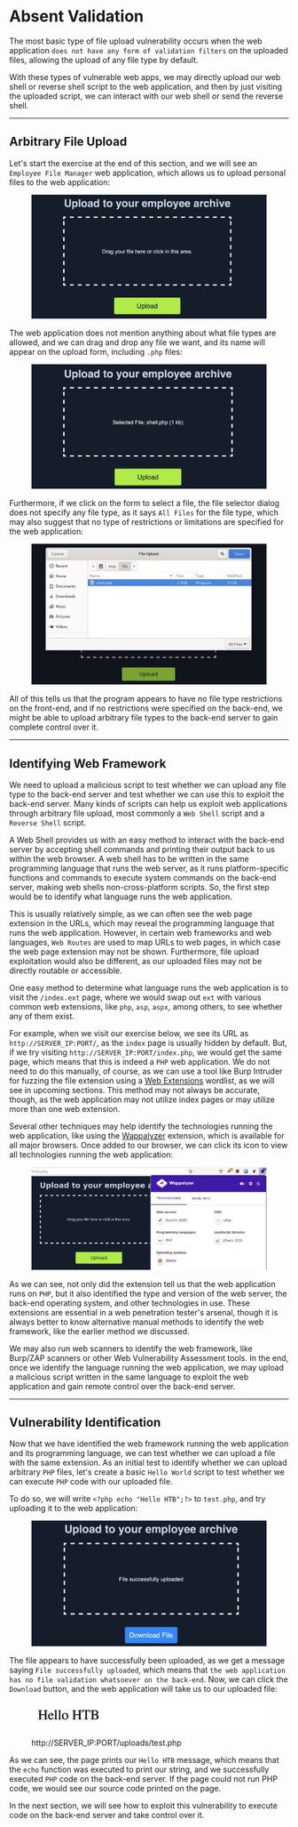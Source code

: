 # Absent Validation

The most basic type of file upload vulnerability occurs when the web application `does not have any form of validation filters` on the uploaded files, allowing the upload of any file type by default.

With these types of vulnerable web apps, we may directly upload our web shell or reverse shell script to the web application, and then by just visiting the uploaded script, we can interact with our web shell or send the reverse shell.

***

## Arbitrary File Upload

Let's start the exercise at the end of this section, and we will see an `Employee File Manager` web application, which allows us to upload personal files to the web application:

<figure><img src="../../../../.gitbook/assets/image (2) (1) (1) (1) (1) (1) (1) (1) (1) (1) (1) (1) (1) (1) (1) (1) (1) (1) (1) (1) (1) (1) (1) (1) (1) (1) (1) (1) (1) (1) (1) (1) (1) (1) (1) (1) (1) (1) (1) (1) (1) (1) (1) (1) (1) (1) (1) (1) (1) (1) (1) (1) (1) (1) (1).png" alt=""><figcaption></figcaption></figure>

The web application does not mention anything about what file types are allowed, and we can drag and drop any file we want, and its name will appear on the upload form, including `.php` files:

<figure><img src="../../../../.gitbook/assets/image (1) (1) (1) (1) (1) (1) (1) (1) (1) (1) (1) (1) (1) (1) (1) (1) (1) (1) (1) (1) (1) (1) (1) (1) (1) (1) (1) (1) (1) (1) (1) (1) (1) (1) (1) (1) (1) (1) (1) (1) (1) (1) (1) (1) (1) (1) (1) (1) (1) (1) (1) (1) (1) (1) (1) (1) (1) (1) (1) (1) ( (8).png" alt=""><figcaption></figcaption></figure>

Furthermore, if we click on the form to select a file, the file selector dialog does not specify any file type, as it says `All Files` for the file type, which may also suggest that no type of restrictions or limitations are specified for the web application:

<figure><img src="../../../../.gitbook/assets/image (2) (1) (1) (1) (1) (1) (1) (1) (1) (1) (1) (1) (1) (1) (1) (1) (1) (1) (1) (1) (1) (1) (1) (1) (1) (1) (1) (1) (1) (1) (1) (1) (1) (1) (1) (1) (1) (1) (1) (1) (1) (1) (1) (1) (1) (1) (1) (1) (1) (1) (1) (1) (1) (1) (1) (1).png" alt=""><figcaption></figcaption></figure>

All of this tells us that the program appears to have no file type restrictions on the front-end, and if no restrictions were specified on the back-end, we might be able to upload arbitrary file types to the back-end server to gain complete control over it.

***

## Identifying Web Framework

We need to upload a malicious script to test whether we can upload any file type to the back-end server and test whether we can use this to exploit the back-end server. Many kinds of scripts can help us exploit web applications through arbitrary file upload, most commonly a `Web Shell` script and a `Reverse Shell` script.

A Web Shell provides us with an easy method to interact with the back-end server by accepting shell commands and printing their output back to us within the web browser. A web shell has to be written in the same programming language that runs the web server, as it runs platform-specific functions and commands to execute system commands on the back-end server, making web shells non-cross-platform scripts. So, the first step would be to identify what language runs the web application.

This is usually relatively simple, as we can often see the web page extension in the URLs, which may reveal the programming language that runs the web application. However, in certain web frameworks and web languages, `Web Routes` are used to map URLs to web pages, in which case the web page extension may not be shown. Furthermore, file upload exploitation would also be different, as our uploaded files may not be directly routable or accessible.

One easy method to determine what language runs the web application is to visit the `/index.ext` page, where we would swap out `ext` with various common web extensions, like `php`, `asp`, `aspx`, among others, to see whether any of them exist.

For example, when we visit our exercise below, we see its URL as `http://SERVER_IP:PORT/`, as the `index` page is usually hidden by default. But, if we try visiting `http://SERVER_IP:PORT/index.php`, we would get the same page, which means that this is indeed a `PHP` web application. We do not need to do this manually, of course, as we can use a tool like Burp Intruder for fuzzing the file extension using a [Web Extensions](https://github.com/danielmiessler/SecLists/blob/master/Discovery/Web-Content/web-extensions.txt) wordlist, as we will see in upcoming sections. This method may not always be accurate, though, as the web application may not utilize index pages or may utilize more than one web extension.

Several other techniques may help identify the technologies running the web application, like using the [Wappalyzer](https://www.wappalyzer.com/) extension, which is available for all major browsers. Once added to our browser, we can click its icon to view all technologies running the web application:

<figure><img src="../../../../.gitbook/assets/image (3) (1) (1) (1) (1) (1) (1) (1) (1) (1) (1) (1) (1) (1) (1) (1) (1) (1) (1) (1) (1) (1) (1) (1) (1) (1) (1) (1) (1) (1) (1) (1) (1) (1) (1) (1) (1) (1) (1).png" alt=""><figcaption></figcaption></figure>

As we can see, not only did the extension tell us that the web application runs on `PHP`, but it also identified the type and version of the web server, the back-end operating system, and other technologies in use. These extensions are essential in a web penetration tester's arsenal, though it is always better to know alternative manual methods to identify the web framework, like the earlier method we discussed.

We may also run web scanners to identify the web framework, like Burp/ZAP scanners or other Web Vulnerability Assessment tools. In the end, once we identify the language running the web application, we may upload a malicious script written in the same language to exploit the web application and gain remote control over the back-end server.

***

## Vulnerability Identification

Now that we have identified the web framework running the web application and its programming language, we can test whether we can upload a file with the same extension. As an initial test to identify whether we can upload arbitrary `PHP` files, let's create a basic `Hello World` script to test whether we can execute `PHP` code with our uploaded file.

To do so, we will write `<?php echo "Hello HTB";?>` to `test.php`, and try uploading it to the web application:

<figure><img src="../../../../.gitbook/assets/image (4) (1) (1) (1) (1) (1) (1) (1) (1) (1) (1) (1) (1) (1) (1) (1) (1) (1) (1) (1) (1) (1) (1) (1) (1) (1) (1).png" alt=""><figcaption></figcaption></figure>

The file appears to have successfully been uploaded, as we get a message saying `File successfully uploaded`, which means that `the web application has no file validation whatsoever on the back-end`. Now, we can click the `Download` button, and the web application will take us to our uploaded file:

<figure><img src="../../../../.gitbook/assets/image (300).png" alt=""><figcaption><p>http://SERVER_IP:PORT/uploads/test.php</p></figcaption></figure>

As we can see, the page prints our `Hello HTB` message, which means that the `echo` function was executed to print our string, and we successfully executed `PHP` code on the back-end server. If the page could not run PHP code, we would see our source code printed on the page.

In the next section, we will see how to exploit this vulnerability to execute code on the back-end server and take control over it.
